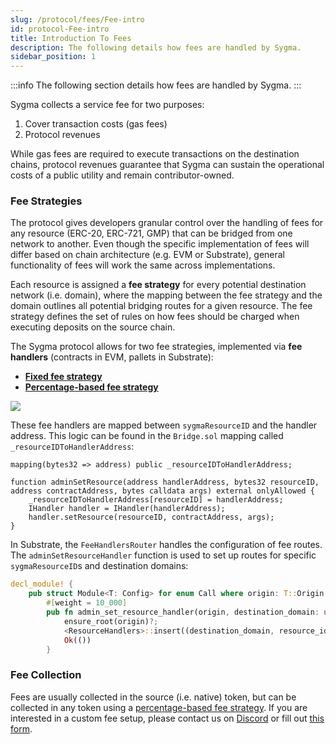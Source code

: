 ```yaml
---
slug: /protocol/fees/Fee-intro
id: protocol-Fee-intro
title: Introduction To Fees
description: The following details how fees are handled by Sygma.
sidebar_position: 1
---
```


:::info
The following section details how fees are handled by Sygma.
:::

Sygma collects a service fee for two purposes:

1. Cover transaction costs (gas fees) 
2. Protocol revenues

While gas fees are required to execute transactions on the destination chains, protocol revenues guarantee that Sygma can sustain the operational costs of a public utility and remain contributor-owned.

### Fee Strategies

The protocol gives developers granular control over the handling of fees for any resource (ERC-20, ERC-721, GMP) that can be bridged from one network to another. Even though the specific implementation of fees will differ based on chain architecture (e.g. EVM or Substrate), general functionality of fees will work the same across implementations. 

Each resource is assigned a **fee strategy** for every potential destination network (i.e. domain), where the mapping between the fee strategy and the domain outlines all potential bridging routes for a given resource. The fee strategy defines the set of rules on how fees should be charged when executing deposits on the source chain. 

The Sygma protocol allows for two fee strategies, implemented via **fee handlers** (contracts in EVM, pallets in Substrate):
- [**Fixed fee strategy**](02-Fixed-Fee.md)
- [**Percentage-based fee strategy**](04-Percentage-Based-Fee.md)

![](../../../static/assets/fee-router-general.png)

These fee handlers are mapped between `sygmaResourceID` and the handler address. This logic can be found in the `Bridge.sol` mapping called `_resourceIDToHandlerAddress`:

```solidity
mapping(bytes32 => address) public _resourceIDToHandlerAddress;

function adminSetResource(address handlerAddress, bytes32 resourceID, address contractAddress, bytes calldata args) external onlyAllowed {
    _resourceIDToHandlerAddress[resourceID] = handlerAddress;
    IHandler handler = IHandler(handlerAddress);
    handler.setResource(resourceID, contractAddress, args);
}
```

In Substrate, the `FeeHandlersRouter` handles the configuration of fee routes. The `adminSetResourceHandler` function is used to set up routes for specific `sygmaResourceID`s and destination domains:

```rs
decl_module! {
    pub struct Module<T: Config> for enum Call where origin: T::Origin {
        #[weight = 10_000]
        pub fn admin_set_resource_handler(origin, destination_domain: u32, resource_id: Vec<u8>, handler_id: u32) -> DispatchResult {
            ensure_root(origin)?;
            <ResourceHandlers>::insert((destination_domain, resource_id), handler_id);
            Ok(())
        }
```

### Fee Collection

Fees are usually collected in the source (i.e. native) token, but can be collected in any token using a [percentage-based fee strategy](04-Percentage-Based-Fee.md). If you are interested in a custom fee setup, please contact us on [Discord](https://discord.gg/Qdf6GyNB5J) or fill out [this form](https://share.hsforms.com/1K4-T_yaKSp6F06FGk4wsSgnmy2x).